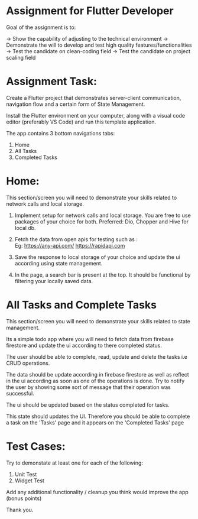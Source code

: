 # Assignment for Flutter Developer

Goal of the assignment is to:

 -> Show the capability of adjusting to the technical environment
 -> Demonstrate the will to develop and test high quality features/functionalities
 -> Test the candidate on clean-coding field
 -> Test the candidate on project scaling field


# Assignment Task:

Create a Flutter project that demonstrates server-client communication, navigation flow and a certain form of State Management.

Install the Flutter environment on your computer, along with a visual code editor (preferably VS Code) and run this template application. 

The app contains 3 bottom navigations tabs:

1. Home
2. All Tasks
3. Completed Tasks

# Home:

This section/screen you will need to demonstrate your skills related to network calls and local storage. 

1. Implement setup for network calls and local storage. You are free to use packages of your choice for both. Preferred: Dio, Chopper and Hive for local db.

2. Fetch the data from open apis for testing such as :  
   Eg: https://any-api.com/
       https://rapidapi.com


3. Save the response to local storage of your choice and update the ui according using state management.

4. In the page, a search bar is present at the top. It should be functional by filtering your locally saved data. 


# All Tasks and Complete Tasks

This section/screen you will need to demonstrate your skills related to state management.

Its a simple todo app where you will need to fetch data from firebase firestore and update the ui according to there completed status.

The user should be able to complete, read, update and delete the tasks i.e CRUD operations. 

The data should be update according in firebase firestore as well as reflect in the ui according as soon as one of the operations is done. Try to notify the user by showing some sort of message that their operation was successful.

The ui should be updated based on the status completed for tasks. 

This state should updates the UI. Therefore you should be able to complete a task on the 'Tasks' page and it appears on the 'Completed Tasks' page


# Test Cases:

Try to demonstate at least one for each of the following:

1. Unit Test
2. Widget Test


Add any additional functionality / cleanup you think would improve the app (bonus points)


Thank you.
